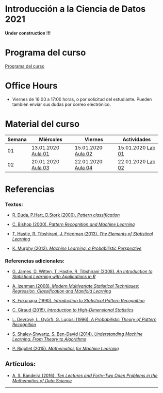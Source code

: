 # Introducción a la Ciencia de Datos 2021

#### Under construction !!!

# Programa del curso
<div id='id-programa'/>

[Programa del curso](programa/Programa-cd2021.pdf)


# Office Hours
<div id='id-office'/>

* Viernes de 16:00 a 17:00 horas, o por solicitud del estudiante. Pueden también enviar sus dudas por correo electrónico.


# Material del curso
<div id='id-material'/>

  **Semana**  | **Miércoles**                         | **Viernes**                           | **Actividades**
  ----------- | ------------------------------------- | ------------------------------------- | -------------------------------------
  01          | 13.01.2020 [Aula 01](aulas/ad01.pdf)  | 15.01.2020 [Aula 02](aulas/ad02.pdf)  | 15.01.2020 [Lab 01](labs/lab01.pdf)
  02          | 20.01.2020 [Aula 03](aulas/ad03.pdf)  | 22.01.2020 [Aula 04](aulas/ad04.pdf)  | 22.01.2020 [Lab 02](labs/lab02.pdf)


# Referencias
<div id='id-ref'/>

### Textos:

* [R. Duda, P.Hart, D.Stork (2000). *Pattern classification*]()

* [C. Bishop (2000). *Pattern Recognition and Machine Learning*]()

* [T. Hastie, R. Tibshirani, J. Friedman (2013). *The Elements of Statistical Learning*]()

* [K. Murphy (2012). *Machine Learning: a Probabilistic Perspective*]()

### Referencias adicionales:

* [G. James, D. Witten, T .Hastie, R. Tibshirani (2008). *An Introduction to Statistical Learning with Applications in R*]()

* [A. Izenman (2008). *Modern Multivariate Statistical Techniques: Regression, Classification and Manifold Learning*]()

* [K. Fukunaga (1990). *Introduction to Statistical Pattern Recognition*]()

* [C. Giraud (2015). *Introduction to High-Dimensional Statistics*]()

* [L. Devroye, L. Györfi, G. Lugosi (1996). *A Probabilistic Theory of Pattern Recognition*]()

* [S. Shalev-Shwartz, S. Ben-David (2014). *Understanding Machine Learning: From Theory to Algorithms*](https://www.cs.huji.ac.il/~shais/UnderstandingMachineLearning/understanding-machine-learning-theory-algorithms.pdf)

* [P. Rigollet (2015). *Mathematics for Machine Learning*](https://ocw.mit.edu/courses/mathematics/18-657-mathematics-of-machine-learning-fall-2015/lecture-notes/MIT18_657F15_LecNote.pdf)

## Artículos:

* [A. S. Bandeira (2016). *Ten Lectures and Forty-Two Open Problems in the Mathematics of Data Science*](http://www.cims.nyu.edu/bandeira/TenLecturesFortyTwoProblems.pdf)

---

